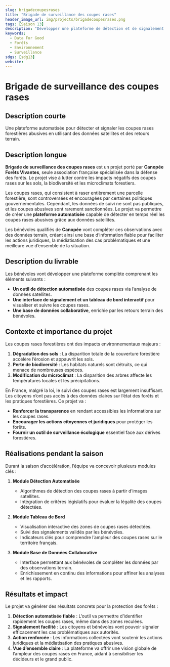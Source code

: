 ```yaml
---
slug: brigadecoupesrases
title: "Brigade de surveillance des coupes rases"
header_image_url: img/projects/brigadecoupesrases.png
tags: [Saison 13]
description: "Développer une plateforme de détection et de signalement des coupes rases forestières abusives à partir des données satellites."
keywords:
  - Data For Good
  - Forêts
  - Environnement
  - Surveillance
sdgs: [sdg13]
website: 
---
```


# Brigade de surveillance des coupes rases

## Description courte
Une plateforme automatisée pour détecter et signaler les coupes rases forestières abusives en utilisant des données satellites et des retours terrain.

## Description longue
**Brigade de surveillance des coupes rases** est un projet porté par **Canopée Forêts Vivantes**, seule association française spécialisée dans la défense des forêts. Le projet vise à lutter contre les impacts négatifs des coupes rases sur les sols, la biodiversité et les microclimats forestiers. 

Les coupes rases, qui consistent à raser entièrement une parcelle forestière, sont controversées et encouragées par certaines politiques gouvernementales. Cependant, les données de suivi ne sont pas publiques, et les coupes abusives sont rarement sanctionnées. Le projet va permettre de créer une **plateforme automatisée** capable de détecter en temps réel les coupes rases abusives grâce aux données satellites. 

Les bénévoles qualifiés de **Canopée** vont compléter ces observations avec des données terrain, créant ainsi une base d’information fiable pour faciliter les actions juridiques, la médiatisation des cas problématiques et une meilleure vue d’ensemble de la situation.

## Description du livrable
Les bénévoles vont développer une plateforme complète comprenant les éléments suivants :
- **Un outil de détection automatisée** des coupes rases via l’analyse de données satellites.
- **Une interface de signalement et un tableau de bord interactif** pour visualiser et suivre les coupes rases.
- **Une base de données collaborative**, enrichie par les retours terrain des bénévoles.

## Contexte et importance du projet
Les coupes rases forestières ont des impacts environnementaux majeurs :
1. **Dégradation des sols** : La disparition totale de la couverture forestière accélère l’érosion et appauvrit les sols.
2. **Perte de biodiversité** : Les habitats naturels sont détruits, ce qui menace de nombreuses espèces.
3. **Modification du microclimat** : La disparition des arbres affecte les températures locales et les précipitations.

En France, malgré la loi, le suivi des coupes rases est largement insuffisant. Les citoyens n’ont pas accès à des données claires sur l’état des forêts et les pratiques forestières. Ce projet va :
- **Renforcer la transparence** en rendant accessibles les informations sur les coupes rases.
- **Encourager les actions citoyennes et juridiques** pour protéger les forêts.
- **Fournir un outil de surveillance écologique** essentiel face aux dérives forestières.

## Réalisations pendant la saison
Durant la saison d’accélération, l’équipe va concevoir plusieurs modules clés :

1. **Module Détection Automatisée**
   - Algorithmes de détection des coupes rases à partir d’images satellites.
   - Intégration de critères législatifs pour évaluer la légalité des coupes détectées.

2. **Module Tableau de Bord**
   - Visualisation interactive des zones de coupes rases détectées.
   - Suivi des signalements validés par les bénévoles.
   - Indicateurs clés pour comprendre l’ampleur des coupes rases sur le territoire français.

3. **Module Base de Données Collaborative**
   - Interface permettant aux bénévoles de compléter les données par des observations terrain.
   - Enrichissement en continu des informations pour affiner les analyses et les rapports.

## Résultats et impact
Le projet va générer des résultats concrets pour la protection des forêts :
1. **Détection automatisée fiable** : L’outil va permettre d’identifier rapidement les coupes rases, même dans des zones reculées.
2. **Signalement facilité** : Les citoyens et bénévoles vont pouvoir signaler efficacement les cas problématiques aux autorités.
3. **Action renforcée** : Les informations collectées vont soutenir les actions juridiques et la médiatisation des pratiques abusives.
4. **Vue d’ensemble claire** : La plateforme va offrir une vision globale de l’ampleur des coupes rases en France, aidant à sensibiliser les décideurs et le grand public.
